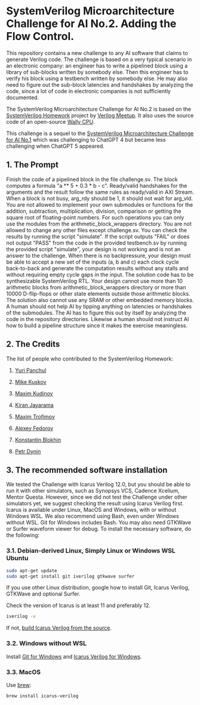 # SystemVerilog Microarchitecture Challenge for AI No.2. Adding the Flow Control.

This repository contains a new challenge to any AI software that claims to
generate Verilog code. The challenge is based on a very typical scenario in
an electronic company: an engineer has to write a pipelined block using a
library of sub-blocks written by somebody else. Then this engineer has to
verify his block using a testbench written by somebody else. He may also
need to figure out the sub-block latencies and handshakes by analyzing the
code, since a lot of code in electronic companies is not sufficiently
documented.

The SystemVerilog Microarchitecture Challenge for AI No.2 is based on the
[SystemVerilog
Homework](https://github.com/verilog-meetup/systemverilog-homework) project
by [Verilog Meetup](https://verilog-meetup.com/). It also uses the source
code of an open-source [Wally CPU](https://github.com/openhwgroup/cvw).

This challenge is a sequel to the [SystemVerilog Microarchitecture Challenge for AI No.1](https://github.com/verilog-meetup/systemverilog-microarchitecture-challenge-for-ai-1)
which was challenging to ChatGPT 4 but became less challenging when ChatGPT 5 appeared.

## 1. The Prompt

Finish the code of a pipelined block in the file challenge.sv. The block
computes a formula "a ** 5 + 0.3 * b - c". Ready/valid handshakes for the
arguments and the result follow the same rules as ready/valid in AXI Stream.
When a block is not busy, arg_rdy should be 1, it should not wait for
arg_vld. You are not allowed to implement your own submodules or functions
for the addition, subtraction, multiplication, division, comparison or
getting the square root of floating-point numbers. For such operations you
can only use the modules from the arithmetic_block_wrappers directory. You
are not allowed to change any other files except challenge.sv. You can check
the results by running the script "simulate". If the script outputs "FAIL"
or does not output "PASS" from the code in the provided testbench.sv by
running the provided script "simulate", your design is not working and is
not an answer to the challenge. When there is no backpressure, your design
must be able to accept a new set of the inputs (a, b and c) each clock cycle
back-to-back and generate the computation results without any stalls and
without requiring empty cycle gaps in the input. The solution code has to be
synthesizable SystemVerilog RTL. Your design cannot use more than 10
arithmetic blocks from arithmetic_block_wrappers directory or more than
10000 D-flip-flops or other state elements outside those arithmetic blocks.
The solution also cannot use any SRAM or other embedded memory blocks. A
human should not help AI by tipping anything on latencies or handshakes of
the submodules. The AI has to figure this out by itself by analyzing the
code in the repository directories. Likewise a human should not instruct AI
how to build a pipeline structure since it makes the exercise meaningless.

## 2. The Credits

The list of people who contributed to the SystemVerilog Homework:

1. [Yuri Panchul](https://github.com/yuri-panchul)

2. [Mike Kuskov](https://github.com/unaimillan)

3. [Maxim Kudinov](https://github.com/max-kudinov)

4. [Kiran Jayarama](https://github.com/24x7fpga)

5. [Maxim Trofimov](https://github.com/maxvereschagin)

6. [Alexey Fedorov](https://github.com/32FedorovAlexey)

7. [Konstantin Blokhin](https://github.com/kost-b)

8. [Petr Dynin](https://github.com/PetrDynin)

## 3. The recommended software installation

We tested the Challenge with Icarus Verilog 12.0, but you should be able to
run it with other simulators, such as Synopsys VCS, Cadence Xcelium, Mentor
Questa. However, since we did not test the Challenge under other simulators
yet, we suggest checking the result using Icarus Verilog first. Icarus is
available under Linux, MacOS and Windows, with or without Windows WSL. We
also recommend using Bash, even under Windows without WSL. Git for Windows
includes Bash. You may also need GTKWave or Surfer waveform viewer for
debug. To install the necessary software, do the following:

### 3.1. Debian-derived Linux, Simply Linux or Windows WSL Ubuntu

```bash
sudo apt-get update
sudo apt-get install git iverilog gtkwave surfer
```

If you use other Linux distribution, google how to install Git, Icarus
Verilog, GTKWave and optional Surfer.

Check the version of Icarus is at least 11 and preferably 12.

```bash
iverilog -v
```

If not, [build Icarus Verilog from the source](https://github.com/steveicarus/iverilog).

### 3.2. Windows without WSL

Install [Git for Windows](https://gitforwindows.org/) and [Icarus Verilog for Windows](https://bleyer.org/icarus/iverilog-v12-20220611-x64_setup.exe).

### 3.3. MacOS

Use [brew](https://formulae.brew.sh/formula/icarus-verilog):

```zsh
brew install icarus-verilog
```
